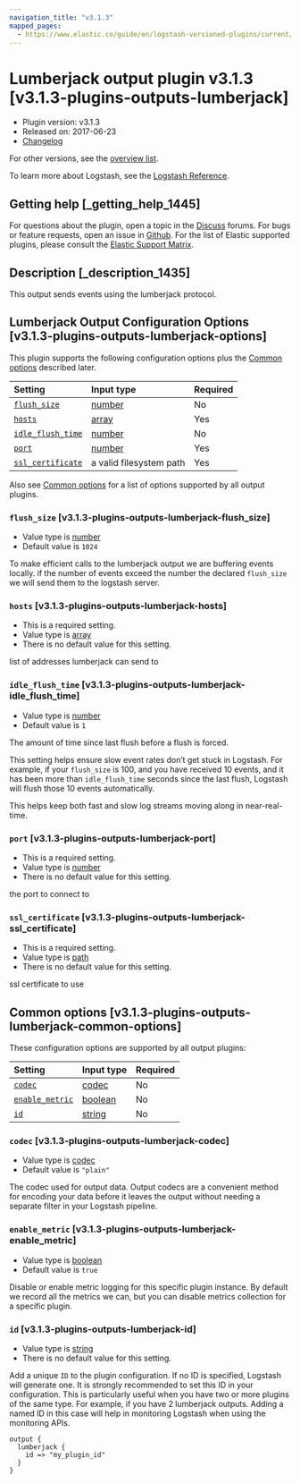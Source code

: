 ```yaml
---
navigation_title: "v3.1.3"
mapped_pages:
  - https://www.elastic.co/guide/en/logstash-versioned-plugins/current/v3.1.3-plugins-outputs-lumberjack.html
---
```


# Lumberjack output plugin v3.1.3 [v3.1.3-plugins-outputs-lumberjack]

* Plugin version: v3.1.3
* Released on: 2017-06-23
* [Changelog](https://github.com/logstash-plugins/logstash-output-lumberjack/blob/v3.1.3/CHANGELOG.md)

For other versions, see the [overview list](output-lumberjack-index.md).

To learn more about Logstash, see the [Logstash Reference](https://www.elastic.co/guide/en/logstash/current/index.html).

## Getting help [_getting_help_1445]

For questions about the plugin, open a topic in the [Discuss](http://discuss.elastic.co) forums. For bugs or feature requests, open an issue in [Github](https://github.com/logstash-plugins/logstash-output-lumberjack). For the list of Elastic supported plugins, please consult the [Elastic Support Matrix](https://www.elastic.co/support/matrix#matrix_logstash_plugins).

## Description [_description_1435]

This output sends events using the lumberjack protocol.

## Lumberjack Output Configuration Options [v3.1.3-plugins-outputs-lumberjack-options]

This plugin supports the following configuration options plus the [Common options](v3-1-3-plugins-outputs-lumberjack.md#v3.1.3-plugins-outputs-lumberjack-common-options) described later.

| Setting | Input type | Required |
| :- | :- | :- |
| [`flush_size`](v3-1-3-plugins-outputs-lumberjack.md#v3.1.3-plugins-outputs-lumberjack-flush_size) | [number](/lsr/value-types.md#number) | No |
| [`hosts`](v3-1-3-plugins-outputs-lumberjack.md#v3.1.3-plugins-outputs-lumberjack-hosts) | [array](/lsr/value-types.md#array) | Yes |
| [`idle_flush_time`](v3-1-3-plugins-outputs-lumberjack.md#v3.1.3-plugins-outputs-lumberjack-idle_flush_time) | [number](/lsr/value-types.md#number) | No |
| [`port`](v3-1-3-plugins-outputs-lumberjack.md#v3.1.3-plugins-outputs-lumberjack-port) | [number](/lsr/value-types.md#number) | Yes |
| [`ssl_certificate`](v3-1-3-plugins-outputs-lumberjack.md#v3.1.3-plugins-outputs-lumberjack-ssl_certificate) | a valid filesystem path | Yes |

Also see [Common options](v3-1-3-plugins-outputs-lumberjack.md#v3.1.3-plugins-outputs-lumberjack-common-options) for a list of options supported by all output plugins.

### `flush_size` [v3.1.3-plugins-outputs-lumberjack-flush_size]

* Value type is [number](/lsr/value-types.md#number)
* Default value is `1024`

To make efficient calls to the lumberjack output we are buffering events locally. if the number of events exceed the number the declared `flush_size` we will send them to the logstash server.

### `hosts` [v3.1.3-plugins-outputs-lumberjack-hosts]

* This is a required setting.
* Value type is [array](/lsr/value-types.md#array)
* There is no default value for this setting.

list of addresses lumberjack can send to

### `idle_flush_time` [v3.1.3-plugins-outputs-lumberjack-idle_flush_time]

* Value type is [number](/lsr/value-types.md#number)
* Default value is `1`

The amount of time since last flush before a flush is forced.

This setting helps ensure slow event rates don’t get stuck in Logstash. For example, if your `flush_size` is 100, and you have received 10 events, and it has been more than `idle_flush_time` seconds since the last flush, Logstash will flush those 10 events automatically.

This helps keep both fast and slow log streams moving along in near-real-time.

### `port` [v3.1.3-plugins-outputs-lumberjack-port]

* This is a required setting.
* Value type is [number](/lsr/value-types.md#number)
* There is no default value for this setting.

the port to connect to

### `ssl_certificate` [v3.1.3-plugins-outputs-lumberjack-ssl_certificate]

* This is a required setting.
* Value type is [path](/lsr/value-types.md#path)
* There is no default value for this setting.

ssl certificate to use

## Common options [v3.1.3-plugins-outputs-lumberjack-common-options]

These configuration options are supported by all output plugins:

| Setting | Input type | Required |
| :- | :- | :- |
| [`codec`](v3-1-3-plugins-outputs-lumberjack.md#v3.1.3-plugins-outputs-lumberjack-codec) | [codec](/lsr/value-types.md#codec) | No |
| [`enable_metric`](v3-1-3-plugins-outputs-lumberjack.md#v3.1.3-plugins-outputs-lumberjack-enable_metric) | [boolean](/lsr/value-types.md#boolean) | No |
| [`id`](v3-1-3-plugins-outputs-lumberjack.md#v3.1.3-plugins-outputs-lumberjack-id) | [string](/lsr/value-types.md#string) | No |

### `codec` [v3.1.3-plugins-outputs-lumberjack-codec]

* Value type is [codec](/lsr/value-types.md#codec)
* Default value is `"plain"`

The codec used for output data. Output codecs are a convenient method for encoding your data before it leaves the output without needing a separate filter in your Logstash pipeline.

### `enable_metric` [v3.1.3-plugins-outputs-lumberjack-enable_metric]

* Value type is [boolean](/lsr/value-types.md#boolean)
* Default value is `true`

Disable or enable metric logging for this specific plugin instance. By default we record all the metrics we can, but you can disable metrics collection for a specific plugin.

### `id` [v3.1.3-plugins-outputs-lumberjack-id]

* Value type is [string](/lsr/value-types.md#string)
* There is no default value for this setting.

Add a unique `ID` to the plugin configuration. If no ID is specified, Logstash will generate one. It is strongly recommended to set this ID in your configuration. This is particularly useful when you have two or more plugins of the same type. For example, if you have 2 lumberjack outputs. Adding a named ID in this case will help in monitoring Logstash when using the monitoring APIs.

```
output {
  lumberjack {
    id => "my_plugin_id"
  }
}
```
